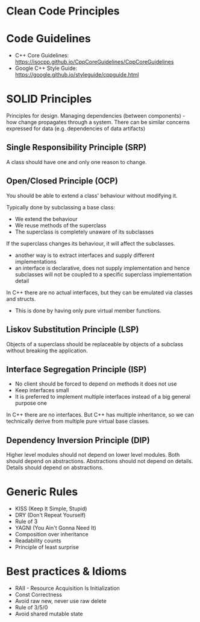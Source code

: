 # Clean Code Principles

# Code Guidelines

 * C++ Core Guidelines: https://isocpp.github.io/CppCoreGuidelines/CppCoreGuidelines
 * Google C++ Style Guide: https://google.github.io/styleguide/cppguide.html

# SOLID Principles

Principles for design. Managing dependencies (between components) - how change propagates through a system.
There can be similar concerns expressed for data (e.g. dependencies of data artifacts)

## Single Responsibility Principle (SRP)

A class should have one and only one reason to change.

## Open/Closed Principle (OCP)

You should be able to extend a class' behaviour without modifying it.

Typically done by subclassing a base class:

 * We extend the behaviour
 * We reuse methods of the superclass
 * The superclass is completely unaware of its subclasses

If the superclass changes its behaviour, it will affect the subclasses.

 * another way is to extract interfaces and supply different implementations
 * an interface is declarative, does not supply implementation and hence subclasses will not be coupled to a specific superclass implementation detail
 
In C++ there are no actual interfaces, but they can be emulated via classes and structs.

 * This is done by having only pure virtual member functions.

## Liskov Substitution Principle (LSP)

Objects of a superclass should be replaceable by objects of a subclass without breaking the application.

## Interface Segregation Principle (ISP)

 * No client should be forced to depend on methods it does not use
 * Keep interfaces small
 * It is preferred to implement multiple interfaces instead of a big general purpose one
 
In C++ there are no interfaces. But C++ has multiple inheritance, so we can technically derive from multiple pure virtual base classes.

## Dependency Inversion Principle (DIP)

Higher level modules should not depend on lower level modules.
Both should depend on abstractions.
Abstractions should not depend on details.
Details should depend on abstractions.

# Generic Rules

 * KISS (Keep It Simple, Stupid)
 * DRY (Don't Repeat Yourself)
 * Rule of 3
 * YAGNI (You Ain't Gonna Need It)
 * Composition over inheritance
 * Readability counts
 * Principle of least surprise

# Best practices & Idioms

 * RAII - Resource Acquisition Is Initialization
 * Const Correctness
 * Avoid raw new, never use raw delete
 * Rule of 3/5/0
 * Avoid shared mutable state
